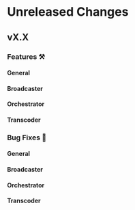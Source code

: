 # Unreleased Changes

## vX.X

### Features ⚒

#### General

#### Broadcaster

#### Orchestrator

#### Transcoder

### Bug Fixes 🐞

#### General

#### Broadcaster

#### Orchestrator

#### Transcoder

